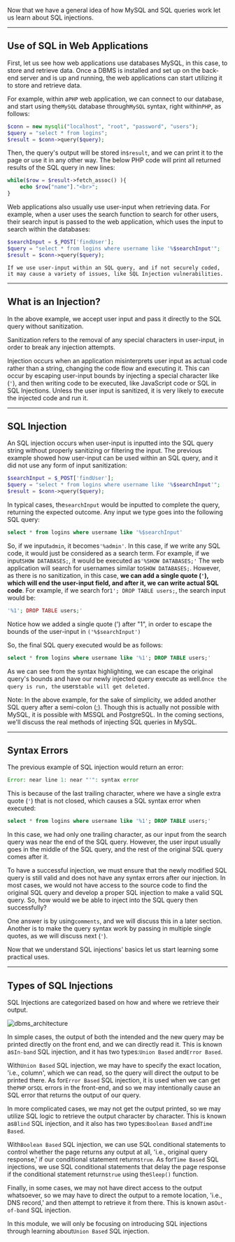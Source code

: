 Now that we have a general idea of how MySQL and SQL queries work let us learn about SQL injections.

---

## Use of SQL in Web Applications

First, let us see how web applications use databases MySQL, in this case, to store and retrieve data. Once a DBMS is installed and set up on the back-end server and is up and running, the web applications can start utilizing it to store and retrieve data.

For example, within a`PHP` web application, we can connect to our database, and start using the`MySQL` database through`MySQL` syntax, right within`PHP`, as follows:


```php
$conn = new mysqli("localhost", "root", "password", "users");
$query = "select * from logins";
$result = $conn->query($query);
```

Then, the query's output will be stored in`$result`, and we can print it to the page or use it in any other way. The below PHP code will print all returned results of the SQL query in new lines:

```php
while($row = $result->fetch_assoc() ){
	echo $row["name"]."<br>";
}
```

Web applications also usually use user-input when retrieving data. For example, when a user uses the search function to search for other users, their search input is passed to the web application, which uses the input to search within the databases:


```php
$searchInput = $_POST['findUser'];
$query = "select * from logins where username like '%$searchInput'";
$result = $conn->query($query);
```

`If we use user-input within an SQL query, and if not securely coded, it may cause a variety of issues, like SQL Injection vulnerabilities.`

---

## What is an Injection?

In the above example, we accept user input and pass it directly to the SQL query without sanitization.

Sanitization refers to the removal of any special characters in user-input, in order to break any injection attempts.

Injection occurs when an application misinterprets user input as actual code rather than a string, changing the code flow and executing it. This can occur by escaping user-input bounds by injecting a special character like (`'`), and then writing code to be executed, like JavaScript code or SQL in SQL Injections. Unless the user input is sanitized, it is very likely to execute the injected code and run it.

---

## SQL Injection

An SQL injection occurs when user-input is inputted into the SQL query string without properly sanitizing or filtering the input. The previous example showed how user-input can be used within an SQL query, and it did not use any form of input sanitization:


```php
$searchInput = $_POST['findUser'];
$query = "select * from logins where username like '%$searchInput'";
$result = $conn->query($query);
```

In typical cases, the`searchInput` would be inputted to complete the query, returning the expected outcome. Any input we type goes into the following SQL query:

```sql
select * from logins where username like '%$searchInput'
```

So, if we input`admin`, it becomes`'%admin'`. In this case, if we write any SQL code, it would just be considered as a search term. For example, if we input`SHOW DATABASES;`, it would be executed as`'%SHOW DATABASES;'` The web application will search for usernames similar to`SHOW DATABASES;`. However, as there is no sanitization, in this case, **we can add a single quote (`'`), which will end the user-input field, and after it, we can write actual SQL code**. For example, if we search for`1'; DROP TABLE users;`, the search input would be:


```php
'%1'; DROP TABLE users;'
```

Notice how we added a single quote (') after "1", in order to escape the bounds of the user-input in `('%$searchInput')`

So, the final SQL query executed would be as follows:


```sql
select * from logins where username like '%1'; DROP TABLE users;'
```

As we can see from the syntax highlighting, we can escape the original query's bounds and have our newly injected query execute as well.`Once the query is run, the` users`table will get deleted.`

Note: In the above example, for the sake of simplicity, we added another SQL query after a semi-colon (;). Though this is actually not possible with MySQL, it is possible with MSSQL and PostgreSQL. In the coming sections, we'll discuss the real methods of injecting SQL queries in MySQL.

---

## Syntax Errors

The previous example of SQL injection would return an error:

```php
Error: near line 1: near "'": syntax error
```

This is because of the last trailing character, where we have a single extra quote (`'`) that is not closed, which causes a SQL syntax error when executed:


```sql
select * from logins where username like '%1'; DROP TABLE users;'
```

In this case, we had only one trailing character, as our input from the search query was near the end of the SQL query. However, the user input usually goes in the middle of the SQL query, and the rest of the original SQL query comes after it.

To have a successful injection, we must ensure that the newly modified SQL query is still valid and does not have any syntax errors after our injection. In most cases, we would not have access to the source code to find the original SQL query and develop a proper SQL injection to make a valid SQL query. So, how would we be able to inject into the SQL query then successfully?

One answer is by using`comments`, and we will discuss this in a later section. Another is to make the query syntax work by passing in multiple single quotes, as we will discuss next (`'`).

Now that we understand SQL injections' basics let us start learning some practical uses.

---

## Types of SQL Injections

SQL Injections are categorized based on how and where we retrieve their output.

![dbms_architecture](https://academy.hackthebox.com/storage/modules/33/types_of_sqli.jpg)

In simple cases, the output of both the intended and the new query may be printed directly on the front end, and we can directly read it. This is known as`In-band` SQL injection, and it has two types:`Union Based` and`Error Based`.

With`Union Based` SQL injection, we may have to specify the exact location, 'i.e., column', which we can read, so the query will direct the output to be printed there. As for`Error Based` SQL injection, it is used when we can get the`PHP` or`SQL` errors in the front-end, and so we may intentionally cause an SQL error that returns the output of our query.

In more complicated cases, we may not get the output printed, so we may utilize SQL logic to retrieve the output character by character. This is known as`Blind` SQL injection, and it also has two types:`Boolean Based` and`Time Based`.

With`Boolean Based` SQL injection, we can use SQL conditional statements to control whether the page returns any output at all, 'i.e., original query response,' if our conditional statement returns`true`. As for`Time Based` SQL injections, we use SQL conditional statements that delay the page response if the conditional statement returns`true` using the`Sleep()` function.

Finally, in some cases, we may not have direct access to the output whatsoever, so we may have to direct the output to a remote location, 'i.e., DNS record,' and then attempt to retrieve it from there. This is known as`Out-of-band` SQL injection.

In this module, we will only be focusing on introducing SQL injections through learning about`Union Based` SQL injection.

